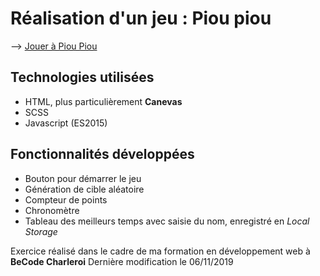 # Réalisation d'un jeu : Piou piou

--> [Jouer à Piou Piou](http://terencehecq.github.io/piou-piou)


## Technologies utilisées 

- HTML, plus particulièrement **Canevas**
- SCSS
- Javascript (ES2015)


## Fonctionnalités développées

- Bouton pour démarrer le jeu
- Génération de cible aléatoire
- Compteur de points
- Chronomètre
- Tableau des meilleurs temps avec saisie du nom, enregistré en _Local Storage_ 


Exercice réalisé dans le cadre de ma formation en développement web à **BeCode Charleroi**
Dernière modification le 06/11/2019